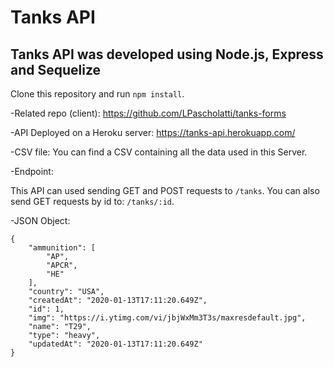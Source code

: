 # Tanks API

## Tanks API was developed using Node.js, Express and Sequelize

Clone this repository and run `npm install`.

-Related repo (client): https://github.com/LPascholatti/tanks-forms

-API Deployed on a Heroku server: https://tanks-api.herokuapp.com/

-CSV file: You can find a CSV containing all the data used in this Server.

-Endpoint:

This API can used sending GET and POST requests to `/tanks`.
You can also send GET requests by id to: `/tanks/:id`.

-JSON Object:

```
{
    "ammunition": [
        "AP",
        "APCR",
        "HE"
    ],
    "country": "USA",
    "createdAt": "2020-01-13T17:11:20.649Z",
    "id": 1,
    "img": "https://i.ytimg.com/vi/jbjWxMm3T3s/maxresdefault.jpg",
    "name": "T29",
    "type": "heavy",
    "updatedAt": "2020-01-13T17:11:20.649Z"
}
```
